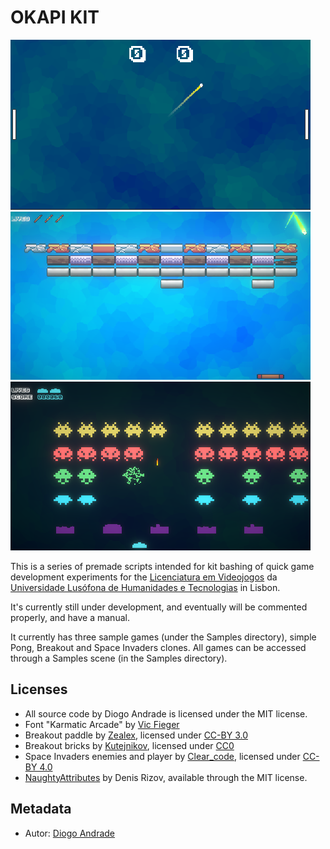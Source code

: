 # OKAPI KIT

![PongImage](Screenshots/pong.png)
![BreakoutImage](Screenshots/breakout.png)
![BreakoutImage](Screenshots/spaceinvaders.png)

This is a series of premade scripts intended for kit bashing of quick game development experiments for the  [Licenciatura em Videojogos][lv] da [Universidade Lusófona de Humanidades e Tecnologias][ULHT] in Lisbon.

It's currently still under development, and eventually will be commented properly, and have a manual.

It currently has three sample games (under the Samples directory), simple Pong, Breakout and Space Invaders clones. All games can be accessed through a Samples scene (in the Samples directory).

## Licenses

* All source code by Diogo Andrade is licensed under the MIT license.
* Font "Karmatic Arcade" by [Vic Fieger]
* Breakout paddle by [Zealex], licensed under [CC-BY 3.0]
* Breakout bricks by [Kutejnikov], licensed under [CC0]
* Space Invaders enemies and player by [Clear_code], licensed under [CC-BY 4.0]
* [NaughtyAttributes] by Denis Rizov, available through the MIT license.

## Metadata

* Autor: [Diogo Andrade]

[Diogo Andrade]:https://github.com/DiogoDeAndrade
[NaughtyAttributes]:https://github.com/dbrizov/NaughtyAttributes
[ULHT]:https://www.ulusofona.pt/
[lv]:https://www.ulusofona.pt/licenciatura/videojogos
[Vic Fieger]:http://www.vicfieger.com/
[Zealex]:https://opengameart.org/users/zealex
[Kutejnikov]:https://opengameart.org/users/kutejnikov
[Clear_code]:https://opengameart.org/users/clearcode
[CC0]:https://creativecommons.org/publicdomain/zero/1.0/
[CC-BY 3.0]:https://creativecommons.org/licenses/by/3.0/
[CC-BY 4.0]:https://creativecommons.org/licenses/by/4.0/